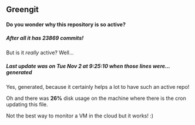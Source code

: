 ## Greengit

#### Do you wonder why this repository is so active?

##### After all it has 23869 commits!

But is it *really* active? Well...

##### Last update was on Tue Nov 2 at 9:25:10 when those lines were... generated

Yes, generated, because it certainly helps a lot to have such an active repo!

Oh and there was **26%** disk usage on the machine
where there is the cron updating this file.

Not the best way to monitor a VM in the cloud but it works! :)
